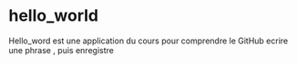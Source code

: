 # hello_world
Hello_word est une application du cours pour comprendre le GitHub
ecrire une phrase , puis enregistre 
